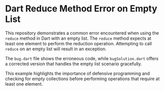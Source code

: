 # Dart Reduce Method Error on Empty List

This repository demonstrates a common error encountered when using the `reduce` method in Dart with an empty list.  The `reduce` method expects at least one element to perform the reduction operation.  Attempting to call `reduce` on an empty list will result in an exception.

The `bug.dart` file shows the erroneous code, while `bugSolution.dart` offers a corrected version that handles the empty list scenario gracefully.

This example highlights the importance of defensive programming and checking for empty collections before performing operations that require at least one element.